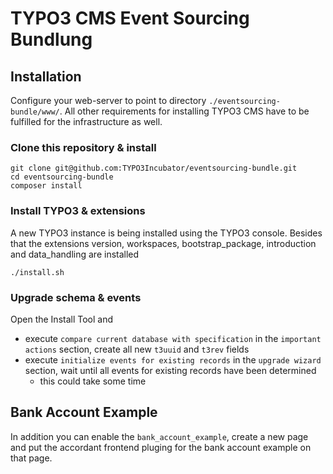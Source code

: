 # TYPO3 CMS Event Sourcing Bundlung

## Installation

Configure your web-server to point to directory
`./eventsourcing-bundle/www/`. All other requirements for installing
TYPO3 CMS have to be fulfilled for the infrastructure as well.

### Clone this repository & install

```
git clone git@github.com:TYPO3Incubator/eventsourcing-bundle.git
cd eventsourcing-bundle
composer install
```

### Install TYPO3 & extensions

A new TYPO3 instance is being installed using the TYPO3 console.
Besides that the extensions version, workspaces, bootstrap_package,
introduction and data_handling are installed

```
./install.sh
```

### Upgrade schema & events

Open the Install Tool and
* execute `compare current database with specification` in the
  `important actions` section, create all new `t3uuid` and `t3rev` fields
* execute `initialize events for existing records` in the `upgrade wizard`
  section, wait until all events for existing records have been determined
  - this could take some time

## Bank Account Example

In addition you can enable the `bank_account_example`, create a new page
and put the accordant frontend pluging for the bank account example on
that page.
